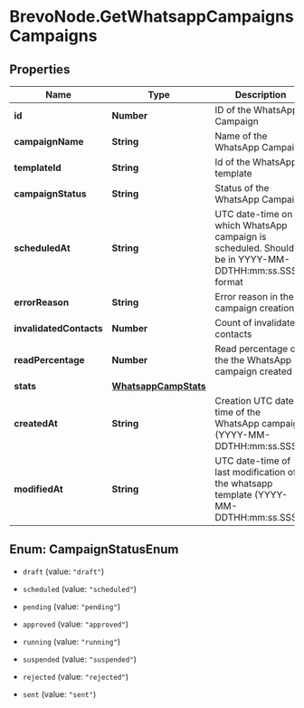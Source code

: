 # BrevoNode.GetWhatsappCampaignsCampaigns

## Properties
Name | Type | Description | Notes
------------ | ------------- | ------------- | -------------
**id** | **Number** | ID of the WhatsApp Campaign | 
**campaignName** | **String** | Name of the WhatsApp Campaign | 
**templateId** | **String** | Id of the WhatsApp template | 
**campaignStatus** | **String** | Status of the WhatsApp Campaign | 
**scheduledAt** | **String** | UTC date-time on which WhatsApp campaign is scheduled. Should be in YYYY-MM-DDTHH:mm:ss.SSSZ format | 
**errorReason** | **String** | Error reason in the campaign creation | [optional] 
**invalidatedContacts** | **Number** | Count of invalidated contacts | [optional] 
**readPercentage** | **Number** | Read percentage of the the WhatsApp campaign created | [optional] 
**stats** | [**WhatsappCampStats**](WhatsappCampStats.md) |  | [optional] 
**createdAt** | **String** | Creation UTC date-time of the WhatsApp campaign (YYYY-MM-DDTHH:mm:ss.SSSZ) | 
**modifiedAt** | **String** | UTC date-time of last modification of the whatsapp template (YYYY-MM-DDTHH:mm:ss.SSSZ) | 


<a name="CampaignStatusEnum"></a>
## Enum: CampaignStatusEnum


* `draft` (value: `"draft"`)

* `scheduled` (value: `"scheduled"`)

* `pending` (value: `"pending"`)

* `approved` (value: `"approved"`)

* `running` (value: `"running"`)

* `suspended` (value: `"suspended"`)

* `rejected` (value: `"rejected"`)

* `sent` (value: `"sent"`)




